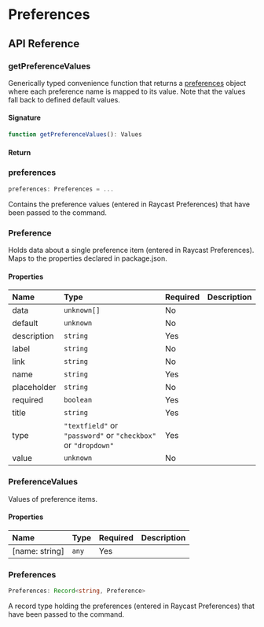 # Preferences

## API Reference

### getPreferenceValues

Generically typed convenience function that returns a [preferences](https://github.com/raycast/extensions/tree/0dffd9e1dbd114838683b26f2882142d0a6ef504/docs/preferences.md#preferences) object where each preference name is mapped to its value. Note that the values fall back to defined default values.

#### Signature

```typescript
function getPreferenceValues(): Values
```

#### Return

### preferences

```typescript
preferences: Preferences = ...
```

Contains the preference values \(entered in Raycast Preferences\) that have been passed to the command.

### Preference

Holds data about a single preference item \(entered in Raycast Preferences\). Maps to the properties declared in package.json.

#### Properties

| Name | Type | Required | Description |
| :--- | :--- | :--- | :--- |
| data | `unknown[]` | No |  |
| default | `unknown` | No |  |
| description | `string` | Yes |  |
| label | `string` | No |  |
| link | `string` | No |  |
| name | `string` | Yes |  |
| placeholder | `string` | No |  |
| required | `boolean` | Yes |  |
| title | `string` | Yes |  |
| type | `"textfield"` or `"password"` or `"checkbox"` or `"dropdown"` | Yes |  |
| value | `unknown` | No |  |

### PreferenceValues

Values of preference items.

#### Properties

| Name | Type | Required | Description |
| :--- | :--- | :--- | :--- |
| \[name: string\] | `any` | Yes |  |

### Preferences

```typescript
Preferences: Record<string, Preference>
```

A record type holding the preferences \(entered in Raycast Preferences\) that have been passed to the command.

